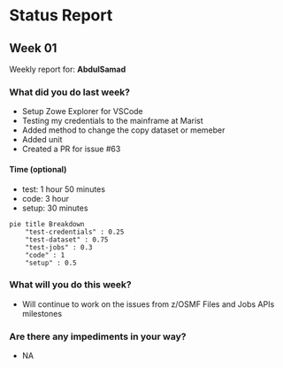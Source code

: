 # Status Report

## Week 01

Weekly report for: **AbdulSamad**

### What did you do last week?
- Setup Zowe Explorer for VSCode
- Testing my credentials to the mainframe at Marist
- Added method to change the copy dataset or memeber
- Added unit 
- Created a PR for issue #63

#### Time (optional)
- test: 1 hour 50 minutes
- code: 3 hour  
- setup: 30 minutes

```mermaid
pie title Breakdown
    "test-credentials" : 0.25
    "test-dataset" : 0.75
    "test-jobs" : 0.3
    "code" : 1
    "setup" : 0.5
```

### What will you do this week?
- Will continue to work on the issues from z/OSMF Files and Jobs APIs milestones

### Are there any impediments in your way?
- NA
